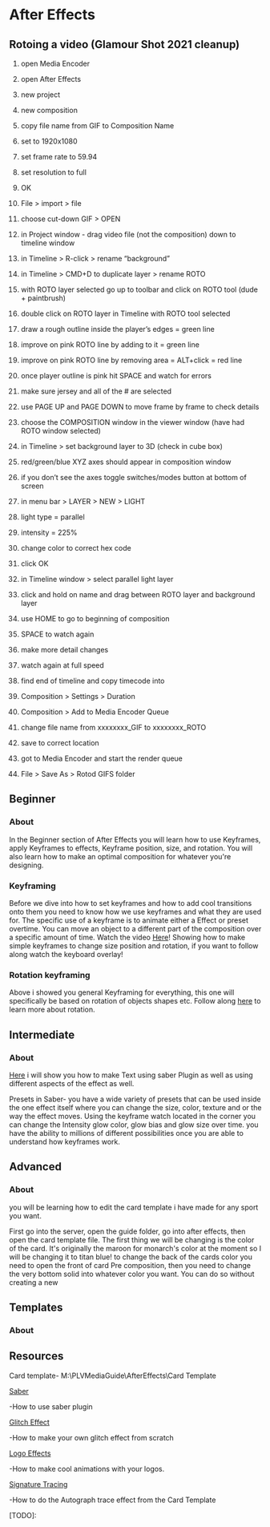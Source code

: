 After Effects
=============

Rotoing a video (Glamour Shot 2021 cleanup)
-------------------------------------------

1.  open Media Encoder
2.  open After Effects

1.  new project
2.  new composition
3.  copy file name from GIF to Composition Name
4.  set to 1920x1080
5.  set frame rate to 59.94
6.  set resolution to full
7.  OK

3.  File > import > file

1.  choose cut-down GIF > OPEN

4.  in Project window - drag video file (not the composition) down to timeline window
5.  in Timeline > R-click > rename “background”
6.  in Timeline > CMD+D to duplicate layer > rename ROTO
7.  with ROTO layer selected go up to toolbar and click on ROTO tool (dude + paintbrush)

1.  double click on ROTO layer in Timeline with ROTO tool selected
2.  draw a rough outline inside the player’s edges = green line
3.  improve on pink ROTO line by adding to it = green line
4.  improve on pink ROTO line by removing area = ALT+click = red line
5.  once player outline is pink hit SPACE and watch for errors

1.  make sure jersey and all of the # are selected
2.  use PAGE UP and PAGE DOWN to move frame by frame to check details

8.  choose the COMPOSITION window in the viewer window (have had ROTO window selected)
9.  in Timeline > set background layer to 3D (check in cube box)

1.  red/green/blue XYZ axes should appear in composition window

1.  if you don’t see the axes toggle switches/modes button at bottom of screen

10.  in menu bar > LAYER > NEW > LIGHT

1.  light type = parallel
2.  intensity = 225%
3.  change color to correct hex code
4.  click OK

11.  in Timeline window > select parallel light layer

1.  click and hold on name and drag between ROTO layer and background layer

12.  use HOME to go to beginning of composition

1.  SPACE to watch again
2.  make more detail changes

13.  watch again at full speed
14.  find end of timeline and copy timecode into

1.  Composition > Settings > Duration

15.  Composition > Add to Media Encoder Queue

1.  change file name from xxxxxxxx\_GIF to xxxxxxxx\_ROTO

1.  save to correct location

16.  got to Media Encoder and start the render queue
17.  File > Save As > Rotod GIFS folder

Beginner
--------

### About

In the Beginner section of After Effects you will learn how to use Keyframes, apply Keyframes to effects, Keyframe position, size, and rotation. You will also learn how to make an optimal composition for whatever you're designing.

### Keyframing

Before we dive into how to set keyframes and how to add cool transitions onto them you need to know how we use keyframes and what they are used for. The specific use of a keyframe is to animate either a Effect or preset overtime. You can move an object to a different part of the composition over a specific amount of time. Watch the video [Here](https://www.google.com/url?q=https://drive.google.com/file/d/16FxaEFOHqL3FkwYwj78kSPjlF4RKJTjf/view?usp%3Dsharing&sa=D&source=editors&ust=1646509023966607&usg=AOvVaw2wEsOC_1l5CeJO54mbsCXT)! Showing how to make simple keyframes to change size position and rotation, if you want to follow along watch the keyboard overlay!

### Rotation keyframing

Above i showed you general Keyframing for everything, this one will specifically be based on rotation of objects shapes etc. Follow along [here](https://www.google.com/url?q=https://drive.google.com/file/d/1N0ZW3AjIYJMnCPE4o-1nEFk68wbwPvAM/view?usp%3Dsharing&sa=D&source=editors&ust=1646509023967284&usg=AOvVaw3lYAJa1BJ8PNuHbygZVu7v) to learn more about rotation.

Intermediate
------------

### About

[Here](https://www.google.com/url?q=https://drive.google.com/file/d/12H3kdSekXKsddSTmfBt0R3vQ9IlrQI4z/view?usp%3Dsharing&sa=D&source=editors&ust=1646509023968555&usg=AOvVaw3CT89tf3yW9k1Wize6pAIQ) i will show you how to make Text using saber Plugin as well as using different aspects of the effect as well.

Presets in Saber- you have a wide variety of presets that can be used inside the one effect itself where you can change the size, color, texture and or the way the effect moves. Using the keyframe watch located in the corner you can change the Intensity glow color, glow bias and glow size over time. you have the ability to millions of different possibilities once you are able to understand how keyframes work.

Advanced
--------

### About

you will be learning how to edit the card template i have made for any sport you want.

First go into the server, open the guide folder, go into after effects, then open the card template file. The first thing we will be changing is the color of the card. It's originally the maroon for monarch's color at the moment so I will be changing it to titan blue! to change the back of the cards color you need to open the front of card Pre composition, then you need to change the very bottom solid into whatever color you want. You can do so without creating a new

Templates
---------

### About

Resources
---------

Card template- M:\\PLVMediaGuide\\AfterEffects\\Card Template

[Saber](https://www.google.com/url?q=https://www.youtube.com/watch?v%3DJ_oT9erINxA&sa=D&source=editors&ust=1646509023970779&usg=AOvVaw2zh_ZDHSk5z2FhTmI2mdyH)

\-How to use saber plugin

[Glitch Effect](https://www.google.com/url?q=https://www.youtube.com/watch?v%3Dg99TD5ZTKEg&sa=D&source=editors&ust=1646509023971371&usg=AOvVaw3lT8MM2SG-P2YttBzIO_FR)

\-How to make your own glitch effect from scratch

[Logo Effects](https://www.google.com/url?q=https://www.youtube.com/watch?v%3Dq6TMY76KPX8&sa=D&source=editors&ust=1646509023971851&usg=AOvVaw3UnsNseZeC_bIDDGEJE3QE)

\-How to make cool animations with your logos.

[Signature Tracing](https://www.google.com/url?q=https://www.youtube.com/watch?v%3DrUyTt2d3MIA&sa=D&source=editors&ust=1646509023972271&usg=AOvVaw1K6tLXm5KMMdOEj1XRDfiG)

\-How to do the Autograph trace effect from the Card Template

\[TODO\]: